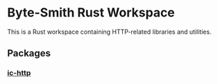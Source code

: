 # Byte-Smith Rust Workspace

This is a Rust workspace containing HTTP-related libraries and utilities.

## Packages

### [ic-http](./ic-http)

